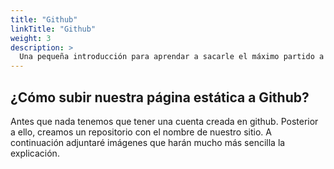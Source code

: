 ```yaml
---
title: "Github"
linkTitle: "Github"
weight: 3
description: >
  Una pequeña introducción para aprendar a sacarle el máximo partido a 'GitHub'
---
```


## ¿Cómo subir nuestra página estática a Github?

Antes que nada tenemos que tener una cuenta creada en github. Posterior a ello, creamos un repositorio con el nombre de nuestro sitio.
A continuación adjuntaré imágenes que harán mucho más sencilla la explicación.